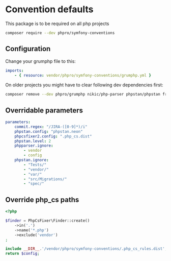 # Convention defaults

This package is to be required on all php projects

```bash
composer require --dev phpro/symfony-conventions
```

## Configuration
Change your grumphp file to this:
```yaml
imports:
    - { resource: vendor/phpro/symfony-conventions/grumphp.yml }
```

On older projects you might have to clear following dev dependencies first:
```bash
composer remove --dev phpro/grumphp nikic/php-parser phpstan/phpstan friendsofphp/php-cs-fixer jakub-onderka/php-parallel-lint
```

## Overridable parameters

```yaml
parameters:
    commit.regex: "/JIRA-([0-9]*)/i"
    phpstan.config: "phpstan.neon"
    phpcsfixer2.config: ".php_cs.dist"
    phpstan.level: 2
    phpparser.ignore:
        - vendor
        - config
    phpstan.ignore:
        - "Tests/"
        - "vendor/"
        - "var/"
        - "src/Migrations/"
        - "spec/"
```

## Override php_cs paths
```php
<?php

$finder = PhpCsFixer\Finder::create()
    ->in('.')
    ->name('*.php')
    ->exclude('vendor')
;

include __DIR__.'/vendor/phpro/symfony-conventions/.php_cs_rules.dist';
return $config;
```
